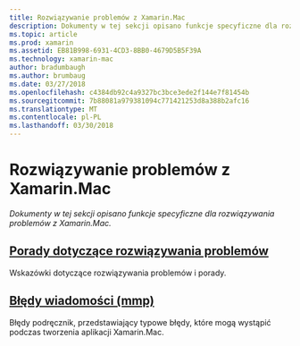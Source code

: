 ```yaml
---
title: Rozwiązywanie problemów z Xamarin.Mac
description: Dokumenty w tej sekcji opisano funkcje specyficzne dla rozwiązywania problemów z Xamarin.Mac.
ms.topic: article
ms.prod: xamarin
ms.assetid: EB81B998-6931-4CD3-8BB0-4679D5B5F39A
ms.technology: xamarin-mac
author: bradumbaugh
ms.author: brumbaug
ms.date: 03/27/2018
ms.openlocfilehash: c4384db92c4a9327bc3bce3ede2f144e7f81454b
ms.sourcegitcommit: 7b88081a979381094c771421253d8a388b2afc16
ms.translationtype: MT
ms.contentlocale: pl-PL
ms.lasthandoff: 03/30/2018
---
```

# <a name="xamarinmac-troubleshooting"></a>Rozwiązywanie problemów z Xamarin.Mac 

_Dokumenty w tej sekcji opisano funkcje specyficzne dla rozwiązywania problemów z Xamarin.Mac._

##  <a name="troubleshooting-tipsmactroubleshootingtroubleshootingmd"></a>[Porady dotyczące rozwiązywania problemów](~/mac/troubleshooting/troubleshooting.md)

Wskazówki dotyczące rozwiązywania problemów i porady.

##  <a name="errors-messages-mmpmactroubleshootingmmp-errorsmd"></a>[Błędy wiadomości (mmp)](~/mac/troubleshooting/mmp-errors.md)

Błędy podręcznik, przedstawiający typowe błędy, które mogą wystąpić podczas tworzenia aplikacji Xamarin.Mac.

